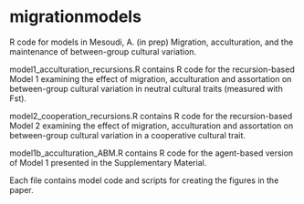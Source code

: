 # migrationmodels
R code for models in Mesoudi, A. (in prep) Migration, acculturation, and the maintenance of between-group cultural variation.

model1_acculturation_recursions.R contains R code for the recursion-based Model 1 examining the effect of migration, acculturation and assortation on between-group cultural variation in neutral cultural traits (measured with Fst). 

model2_cooperation_recursions.R contains R code for the recursion-based Model 2 examining the effect of migration, acculturation and assortation on between-group cultural variation in a cooperative cultural trait. 

model1b_acculturation_ABM.R contains R code for the agent-based version of Model 1 presented in the Supplementary Material.

Each file contains model code and scripts for creating the figures in the paper.
